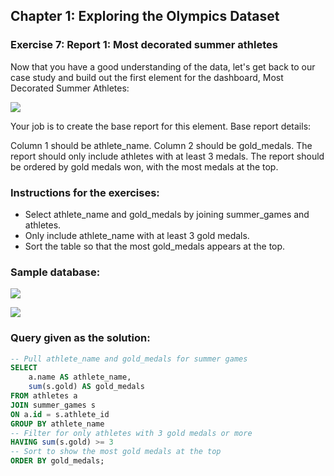 ## Chapter 1: Exploring the Olympics Dataset
### Exercise 7: Report 1: Most decorated summer athletes

Now that you have a good understanding of the data, let's get back to our case study and build out the first element for the dashboard, Most Decorated Summer Athletes:

![](https://assets.datacamp.com/production/repositories/3815/datasets/96ab53e9c29ad378084d8e2797037bc260cc4355/1.3_capstone_pic_b.png)

Your job is to create the base report for this element. Base report details:

Column 1 should be athlete_name.
Column 2 should be gold_medals.
The report should only include athletes with at least 3 medals.
The report should be ordered by gold medals won, with the most medals at the top.

### Instructions for the exercises: 
- Select athlete_name and gold_medals by joining summer_games and athletes.
- Only include athlete_name with at least 3 gold medals.
- Sort the table so that the most gold_medals appears at the top.

### Sample database:
![](https://i.ibb.co/wp0Q69Z/Capture-1.png)

![](https://i.ibb.co/dmVVFh1/Capture-2.png)

### Query given as the solution: 
```sql
-- Pull athlete_name and gold_medals for summer games
SELECT 
	a.name AS athlete_name, 
    sum(s.gold) AS gold_medals
FROM athletes a
JOIN summer_games s
ON a.id = s.athlete_id
GROUP BY athlete_name
-- Filter for only athletes with 3 gold medals or more
HAVING sum(s.gold) >= 3
-- Sort to show the most gold medals at the top
ORDER BY gold_medals;
```